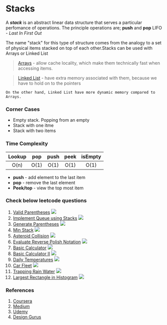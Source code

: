 # Stacks
A _**stack**_ is an abstract linear data structure that serves a particular perfomance of operations. The principle operations are; **push** and **pop**
LIFO - _Last In First Out_

The name "stack" for this type of structure comes from the analogy to a set of physical items stacked on top of each other.Stacks can be used with Arrays or Linked List

> [Arrays](https://github.com/RWambui/Data-structure-Interview-prep-JS/tree/main/src/data-structures/arrays) - allow cache locality, which make them technically fast when accessing items.

> [Linked List](https://github.com/RWambui/Data-structure-Interview-prep-JS/tree/main/src/data-structures/linked-lists) - have extra memory associated with them, because we have to hold on to the pointers

```
On the other hand, Linked List have more dynamic memory compared to Arrays.
```
### Corner Cases
* Empty stack. Popping from an empty
* Stack with one itme
* Stack with two items


### Time Complexity

| Lookup |  pop | push | peek | isEmpty |
|:------:|:----:|:----:|:----:|:-------:|
|  O(n)  | O(1) | O(1) | O(1) |   O(1)  |

  * **push** - add element to the last item
  * **pop** - remove the last element
  * **Peek/top** - view the top most item

### Check below leetcode questions
  1. [Valid Parentheses](https://leetcode.com/problems/valid-parentheses/) ![](https://img.shields.io/static/v1?label=&message=Easy&color=darkgreen)
  2. [Implement Queue using Stacks](https://leetcode.com/problems/implement-queue-using-stacks/) ![](https://img.shields.io/static/v1?label=&message=Easy&color=darkgreen) 
  3. [Generate Parentheses](https://leetcode.com/problems/implement-queue-using-stacks/) ![](https://img.shields.io/static/v1?label=&message=Medium&color=orange) 
  4. [Min Stack](https://leetcode.com/problems/min-stack/) ![](https://img.shields.io/static/v1?label=&message=Medium&color=orange) 
  5. [Asteroid Collision](https://leetcode.com/problems/asteroid-collision/) ![](https://img.shields.io/static/v1?label=&message=Medium&color=orange) 
  6. [Evaluate Reverse Polish Notation](https://leetcode.com/problems/evaluate-reverse-polish-notation/) ![](https://img.shields.io/static/v1?label=&message=Medium&color=orange) 
  7. [Basic Calculator](https://leetcode.com/problems/basic-calculator/) ![](https://img.shields.io/static/v1?label=&message=Hard&color=darkred)
  8. [Basic Calculator II](https://leetcode.com/problems/basic-calculator-ii/) ![](https://img.shields.io/static/v1?label=&message=Medium&color=orange) 
  9. [Daily Temperatures](https://leetcode.com/problems/daily-temperatures/) ![](https://img.shields.io/static/v1?label=&message=Medium&color=orange) 
  10. [Car Fleet](https://leetcode.com/problems/car-fleet/) ![](https://img.shields.io/static/v1?label=&message=Medium&color=orange) 
  10. [Trapping Rain Water](https://leetcode.com/problems/trapping-rain-water/) ![](https://img.shields.io/static/v1?label=&message=Hard&color=darkred) 
  11. [Largest Rectangle in Histogram](https://leetcode.com/problems/largest-rectangle-in-histogram/) ![](https://img.shields.io/static/v1?label=&message=Hard&color=darkred) 


  ### References
  1. [Coursera](https://www.coursera.org/lecture/data-structures/stacks-UdKzQ)
  2. [ Medium ](https://medium.com/basecs/stacks-and-overflows-dbcf7854dc67)
  3. [Udemy](https://www.udemy.com/course/master-the-coding-interview-data-structures-algorithms/?LSNPUBID=PPkX79%2Fc*b0&ranEAID=PPkX79%2Fc*b0&ranMID=39197&ranSiteID=PPkX79_c.b0-atM3WydGzI4qHE90fKPzHg&utm_medium=udemyads&utm_source=aff-campaign)
  4. [Design Gurus](https://designgurus.org/course/grokking-the-coding-interview)